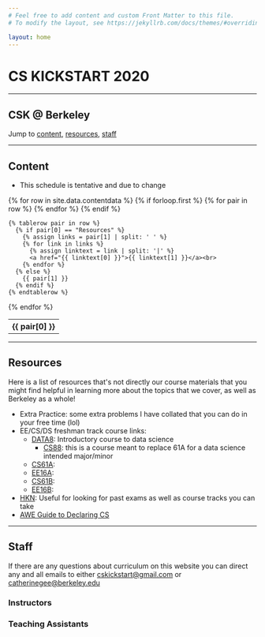 ```yaml
---
# Feel free to add content and custom Front Matter to this file.
# To modify the layout, see https://jekyllrb.com/docs/themes/#overriding-theme-defaults

layout: home
---
```

#  CS KICKSTART 2020
---

## CSK @ Berkeley
Jump to <a href="#CONTENT">content</a>, <a href="#RESOURCES">resources</a>, <a href="#STAFF">staff</a>

---
<a id="CONTENT"></a>
## Content
- This schedule is tentative and due to change

<table>
  {% for row in site.data.contentdata %}
    {% if forloop.first %}
    <tr>
      {% for pair in row %}
        <th>{{ pair[0] }}</th>
      {% endfor %}
    </tr>
    {% endif %}

    {% tablerow pair in row %}
      {% if pair[0] == "Resources" %}
        {% assign links = pair[1] | split: ' ' %}
        {% for link in links %}
          {% assign linktext = link | split: '|' %}
          <a href="{{ linktext[0] }}">{{ linktext[1] }}</a><br>
        {% endfor %}
      {% else %}
        {{ pair[1] }}
      {% endif %}
    {% endtablerow %}
  {% endfor %}
</table>

---
<a id="RESOURCES"></a>
## Resources
Here is a list of resources that's not directly our course materials that you might find helpful in learning more about the topics that we cover, as well as Berkeley as a whole!
- Extra Practice: some extra problems I have collated that you can do in your free time (lol)
- EE/CS/DS freshman track course links:
    - [DATA8](data8.org): Introductory course to data science
        - [CS88](https://cs88-website.github.io/): this is a course meant to replace 61A for a data science intended major/minor
    - [CS61A](https://cs61a.org/):
    - [EE16A](http://inst.eecs.berkeley.edu/~ee16a/):
    - [CS61B](http://www-inst.eecs.berkeley.edu/~cs61b/):
    - [EE16B](https://inst.eecs.berkeley.edu/~ee16b/):
- [HKN](https://hkn.eecs.berkeley.edu/): Useful for looking for past exams as well as course tracks you can take
- [AWE Guide to Declaring CS](https://awe.berkeley.edu/2020/04/23/guide-to-declaring-cs/)

---
<a id= "STAFF"></a>
## Staff
If there are any questions about curriculum on this website you can direct any and all emails to either [cskickstart@gmail.com](mailto:cskickstart@gmail.com) or [catherinegee@berkeley.edu](mailto:catherinegee@berkeley.edu)

### Instructors

### Teaching Assistants
